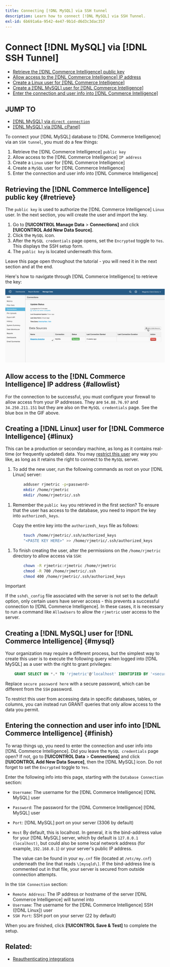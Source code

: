 ```yaml
---
title: Connecting [!DNL MySQL] via SSH tunnel
description: Learn how to connect [!DNL MySQL] via SSH Tunnel.
exl-id: 6b691a6a-9542-4e47-9b1d-d6d3c3dac357
---
```

# Connect [!DNL MySQL] via [!DNL SSH Tunnel]

* [Retrieve the [!DNL Commerce Intelligence] public key](#retrieve)
* [Allow access to the [!DNL Commerce Intelligence] IP address](#allowlist)
* [Create a Linux user for [!DNL Commerce Intelligence]](#linux)
* [Create a [!DNL MySQL] user for [!DNL Commerce Intelligence]](#mysql)
* [Enter the connection and user info into [!DNL Commerce Intelligence]](#finish)

## JUMP TO

* [[!DNL MySQL] via `direct connection`](../integrations/mysql-via-a-direct-connection.md)
* [[!DNL MySQL] via [!DNL cPanel]](../integrations/mysql-via-cpanel.md)

To connect your [!DNL MySQL] database to [!DNL Commerce Intelligence] via an `SSH tunnel`, you must do a few things:

1. Retrieve the [!DNL Commerce Intelligence] `public key`
1. Allow access to the [!DNL Commerce Intelligence] `IP address`
1. Create a `Linux` user for [!DNL Commerce Intelligence]
1. Create a `MySQL` user for [!DNL Commerce Intelligence]
1. Enter the connection and user info into [!DNL Commerce Intelligence]


## Retrieving the [!DNL Commerce Intelligence] public key {#retrieve}

The `public key` is used to authorize the [!DNL Commerce Intelligence] `Linux` user. In the next section, you will create the user and import the key.

1. Go to **[!UICONTROL Manage Data** > **Connections]** and click **[!UICONTROL Add New Data Source]**.
1. Click the `MySQL` icon.
1. After the `MySQL credentials` page opens, set the `Encrypted` toggle to `Yes`. This displays the SSH setup form.
1. The `public key` is located underneath this form.

Leave this page open throughout the tutorial - you will need it in the next section and at the end.

Here's how to navigate through [!DNL Commerce Intelligence] to retrieve the key:

![](../../../assets/MySQL_SSH.gif)<!--{: width="770"}-->

## Allow access to the [!DNL Commerce Intelligence] IP address {#allowlist}

For the connection to be successful, you must configure your firewall to allow access from your IP addresses. They are `54.88.76.97` and `34.250.211.151` but they are also on the `MySQL credentials` page. See the blue box in the GIF above.

## Creating a [!DNL Linux] user for [!DNL Commerce Intelligence] {#linux}

This can be a production or secondary machine, as long as it contains real-time (or frequently updated) data. You may [restrict this user](../../../administrator/account-management/restrict-db-access.md) any way you like, as long as it retains the right to connect to the `MySQL` server.

1. To add the new user, run the following commands as root on your [!DNL Linux] server:

```bash
        adduser rjmetric -p<password>
        mkdir /home/rjmetric
        mkdir /home/rjmetric/.ssh
```

1. Remember the `public key` you retrieved in the first section? To ensure that the user has access to the database, you need to import the key into `authorized\_keys`.

     Copy the entire key into the `authorized\_keys` file as follows:

```bash
        touch /home/rjmetric/.ssh/authorized_keys
        "<PASTE KEY HERE>" >> /home/rjmetric/.ssh/authorized_keys
```

1. To finish creating the user, alter the permissions on the `/home/rjmetric` directory to allow access via `SSH`:

```bash
        chown -R rjmetric:rjmetric /home/rjmetric
        chmod -R 700 /home/rjmetric/.ssh
        chmod 400 /home/rjmetric/.ssh/authorized_keys
```

>[!IMPORTANT]
>
>If the `sshd\_config` file associated with the server is not set to the default option, only certain users have server access - this prevents a successful connection to [!DNL Commerce Intelligence]. In these cases, it is necessary to run a command like `AllowUsers` to allow the `rjmetric` user access to the server.

## Creating a [!DNL MySQL] user for [!DNL Commerce Intelligence] {#mysql}

Your organization may require a different process, but the simplest way to create this user is to execute the following query when logged into [!DNL MySQL] as a user with the right to grant privileges:

```sql
    GRANT SELECT ON *.* TO 'rjmetric'@'localhost' IDENTIFIED BY '<secure password here>';
```

Replace `secure password here` with a secure password, which can be different from the `SSH` password.

To restrict this user from accessing data in specific databases, tables, or columns, you can instead run GRANT queries that only allow access to the data you permit.

## Entering the connection and user info into [!DNL Commerce Intelligence] {#finish}

To wrap things up, you need to enter the connection and user info into [!DNL Commerce Intelligence]. Did you leave the `MySQL credentials` page open? If not, go to **[!UICONTROL Data** > **Connections]** and click **[!UICONTROL Add New Data Source]**, then the [!DNL MySQL] icon. Do not forget to set the `Encrypted` toggle to `Yes`.

Enter the following info into this page, starting with the `Database Connection` section:

* `Username`: The username for the [!DNL Commerce Intelligence] [!DNL MySQL] user
* `Password`: The password for the [!DNL Commerce Intelligence] [!DNL MySQL] user
* `Port`: [!DNL MySQL] port on your server (3306 by default)
* `Host` By default, this is localhost. In general, it is the bind-address value for your [!DNL MySQL] server, which by default is `127.0.0.1 (localhost)`, but could also be some local network address (for example, `192.168.0.1`) or your server's public IP address.

   The value can be found in your `my.cnf` file (located at `/etc/my.cnf`) underneath the line that reads `\[mysqld\]`. If the bind-address line is commented out in that file, your server is secured from outside connection attempts.

In the `SSH Connection` section:

* `Remote Address`: The IP address or hostname of the server [!DNL Commerce Intelligence] will tunnel into
* `Username`: The username for the [!DNL Commerce Intelligence] SSH ([!DNL Linux]) user
* `SSH Port`: SSH port on your server (22 by default)

When you are finished, click **[!UICONTROL Save & Test]** to complete the setup.

## Related:

* [Reauthenticating integrations](https://experienceleague.adobe.com/docs/commerce-knowledge-base/kb/how-to/mbi-reauthenticating-integrations.html?lang=en)
